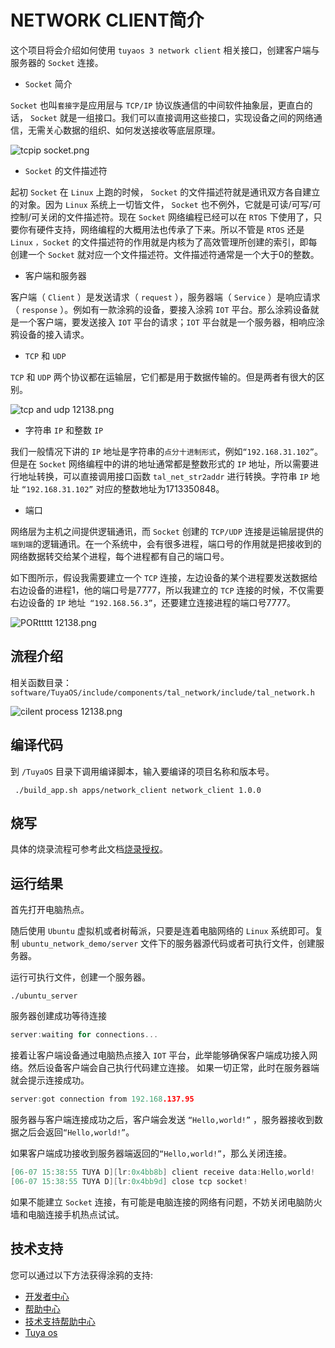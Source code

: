 

# NETWORK CLIENT简介

这个项目将会介绍如何使用 `tuyaos 3 network client` 相关接口，创建客户端与服务器的 `Socket` 连接。

* `Socket` 简介
  
`Socket` 也叫`套接字`是应用层与 `TCP/IP` 协议族通信的中间软件抽象层，更直白的话， `Socket` 就是一组接口。我们可以直接调用这些接口，实现设备之间的网络通信，无需关心数据的组织、如何发送接收等底层原理。

![tcpip socket.png](https://airtake-public-data-1254153901.cos.ap-shanghai.myqcloud.com/content-platform/hestia/1655777228a883c8890b3.png)

* `Socket` 的文件描述符

起初 `Socket` 在 `Linux` 上跑的时候， `Socket` 的文件描述符就是通讯双方各自建立的对象。因为 `Linux` 系统上一切皆文件， `Socket` 也不例外，它就是可读/可写/可控制/可关闭的文件描述符。现在 `Socket` 网络编程已经可以在 `RTOS` 下使用了，只要你有硬件支持，网络编程的大概用法也传承了下来。所以不管是 `RTOS` 还是 `Linux` `，Socket` 的文件描述符的作用就是内核为了高效管理所创建的索引，即每创建一个 `Socket` 就对应一个文件描述符。文件描述符通常是一个大于0的整数。



* 客户端和服务器
  
客户端（ `Client` ）是发送请求（ `request` ），服务器端（ `Service` ）是响应请求（ `response` ）。例如有一款涂鸦的设备，要接入涂鸦 `IOT` 平台。那么涂鸦设备就是一个客户端，要发送接入 `IOT` 平台的请求；`IOT` 平台就是一个服务器，相响应涂鸦设备的接入请求。

* `TCP` 和 `UDP`

`TCP` 和 `UDP` 两个协议都在运输层，它们都是用于数据传输的。但是两者有很大的区别。

![tcp and udp 12138.png](https://airtake-public-data-1254153901.cos.ap-shanghai.myqcloud.com/content-platform/hestia/1655789761a1208d8ba6c.png)

* 字符串 `IP` 和整数 `IP` 

我们一般情况下讲的 `IP` 地址是字符串的`点分十进制形式`，例如`“192.168.31.102”`。但是在 `Socket` 网络编程中的讲的地址通常都是整数形式的 `IP` 地址，所以需要进行地址转换，可以直接调用接口函数 `tal_net_str2addr` 进行转换。字符串 `IP` 地址 `“192.168.31.102”` 对应的整数地址为1713350848。

* 端口
  
网络层为主机之间提供逻辑通讯，而 `Socket` 创建的 `TCP/UDP` 连接是运输层提供的`端到端`的逻辑通讯。在一个系统中，会有很多进程，端口号的作用就是把接收到的网络数据转交给某个进程，每个进程都有自己的端口号。

如下图所示，假设我需要建立一个 `TCP` 连接，左边设备的某个进程要发送数据给右边设备的进程1，他的端口号是7777，所以我建立的 `TCP` 连接的时候，不仅需要右边设备的 `IP` 地址` “192.168.56.3”`，还要建立连接进程的端口号7777。

![PORttttt  12138.png](https://airtake-public-data-1254153901.cos.ap-shanghai.myqcloud.com/content-platform/hestia/165579436062ce9b580d3.png)


## 流程介绍
相关函数目录：
`software/TuyaOS/include/components/tal_network/include/tal_network.h`

![cilent process 12138.png](https://airtake-public-data-1254153901.cos.ap-shanghai.myqcloud.com/content-platform/hestia/16557958665091e4b489c.png)

## 编译代码
到 `/TuyaOS` 目录下调用编译脚本，输入要编译的项目名称和版本号。
```shell
 ./build_app.sh apps/network_client network_client 1.0.0 
```


## 烧写
具体的烧录流程可参考此文档[烧录授权](https://developer.tuya.com/cn/docs/iot/flash-and-authorize?id=Kaytfatwdbfj2#title-7-%E4%BD%BF%E7%94%A8%E5%8E%9F%E5%8E%82%E5%B7%A5%E5%85%B7%E7%83%A7%E5%BD%95)。

## 运行结果
首先打开电脑热点。

随后使用 `Ubuntu` 虚拟机或者树莓派，只要是连着电脑网络的 `Linux` 系统即可。复制 `ubuntu_network_demo/server` 文件下的服务器源代码或者可执行文件，创建服务器。

运行可执行文件，创建一个服务器。
```sheel
./ubuntu_server 
```
服务器创建成功等待连接
```c
server:waiting for connections...
```

接着让客户端设备通过电脑热点接入 `IOT` 平台，此举能够确保客户端成功接入网络。然后设备客户端会自己执行代码建立连接。
如果一切正常，此时在服务器端就会提示连接成功。

```c
server:got connection from 192.168.137.95
```
服务器与客户端连接成功之后，客户端会发送 `“Hello,world!”` ，服务器接收到数据之后会返回`“Hello,world!”`。

如果客户端成功接收到服务器端返回的`“Hello,world!”`，那么关闭连接。

```c
[06-07 15:38:55 TUYA D][lr:0x4bb8b] client receive data:Hello,world!
[06-07 15:38:55 TUYA D][lr:0x4bb9d] close tcp socket!
```

如果不能建立 `Socket` 连接，有可能是电脑连接的网络有问题，不妨关闭电脑防火墙和电脑连接手机热点试试。
## 技术支持
您可以通过以下方法获得涂鸦的支持:
* [开发者中心](https://developer.tuya.com)
* [帮助中心](https://support.tuya.com/help)
* [技术支持帮助中心](https://service.console.tuya.com)
* [Tuya os](https://developer.tuya.com/cn/tuyaos)
